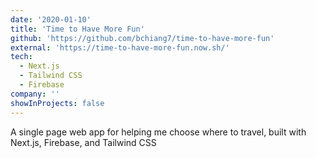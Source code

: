 ```yaml
---
date: '2020-01-10'
title: 'Time to Have More Fun'
github: 'https://github.com/bchiang7/time-to-have-more-fun'
external: 'https://time-to-have-more-fun.now.sh/'
tech:
  - Next.js
  - Tailwind CSS
  - Firebase
company: ''
showInProjects: false
---
```


A single page web app for helping me choose where to travel, built with Next.js, Firebase, and Tailwind CSS
